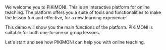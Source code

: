 We welcome you to PIKIMONI. This is an interactive platform for online teaching. The platform offers you a suite of tools and functionalities to make the lesson fun and effective, for a new learning experience!

This demo will show you the main functions of the platform. PIKIMONI is suitable for both one-to-one or group lessons.

Let's start and see how PIKIMONI can help you with online teaching.
<!--stackedit_data:
eyJoaXN0b3J5IjpbMjU0OTMwNTA0XX0=
-->
